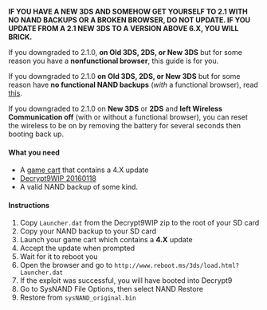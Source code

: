 **IF YOU HAVE A NEW 3DS AND SOMEHOW GET YOURSELF TO 2.1 WITH NO NAND BACKUPS OR A BROKEN BROWSER, DO NOT UPDATE. IF YOU UPDATE FROM A 2.1 NEW 3DS TO A VERSION ABOVE 6.X, YOU WILL BRICK.**

If you downgraded to 2.1.0, **on Old 3DS, 2DS, or New 3DS** but for some reason you have a **nonfunctional browser**, this guide is for you.

If you downgraded to 2.1.0 **on Old 3DS, 2DS, or New 3DS** but for some reason have **no functional NAND backups** (*with* a functional browser), read [this](https://github.com/Plailect/Guide/wiki/2.1.0-Stuck).

If you downgraded to 2.1.0 on **New 3DS** or **2DS** and **left Wireless Communication off** (with or without a functional browser), you can reset the wireless to be on by removing the battery for several seconds then booting back up.

#### What you need

* A [game cart](http://www.3dsdb.com/) that contains a 4.X update
* [Decrypt9WIP 20160118](https://github.com/d0k3/Decrypt9WIP/releases/tag/20160118)
* A valid NAND backup of some kind.

#### Instructions

1. Copy `Launcher.dat` from the Decrypt9WIP zip to the root of your SD card
2. Copy your NAND backup to your SD card
3. Launch your game cart which contains a **4.X** update
4. Accept the update when prompted
5. Wait for it to reboot you
6. Open the browser and go to `http://www.reboot.ms/3ds/load.html?Launcher.dat`
7. If the exploit was successful, you will have booted into Decrypt9
8. Go to SysNAND File Options, then select NAND Restore
9. Restore from `sysNAND_original.bin`
